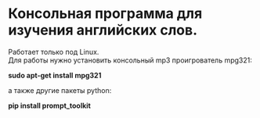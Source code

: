# Консольная программа для изучения английских слов.
Работает только под Linux.  
Для работы нужно установить консольный mp3 проигрователь mpg321:

**sudo apt-get install mpg321**

а также другие пакеты python:

**pip install prompt_toolkit**
